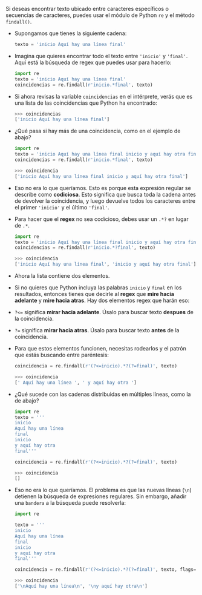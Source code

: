 Si deseas encontrar texto ubicado entre caracteres específicos o secuencias de caracteres, puedes usar el módulo de Python `re` y el método `findall()`.

- Supongamos que tienes la siguiente cadena:

    ```python
    texto = 'inicio Aquí hay una línea final'
    ```

- Imagina que quieres encontrar todo el texto entre `'inicio'` y `'final'`. Aquí está la búsqueda de regex que puedes usar para hacerlo:

    ```python
    import re
    texto = 'inicio Aquí hay una línea final'
    coincidencias = re.findall(r'inicio.*final', texto)
    ```

- Si ahora revisas la variable `coincidencias` en el intérprete, verás que es una lista de las coincidencias que Python ha encontrado:

    ```python
    >>> coincidencias
    ['inicio Aquí hay una línea final']
    ```

- ¿Qué pasa si hay más de una coincidencia, como en el ejemplo de abajo?

    ```python
    import re
    texto = 'inicio Aquí hay una línea final inicio y aquí hay otra final'
    coincidencias = re.findall(r'inicio.*final', texto)
    ```

    ```python
    >>> coincidencia
    ['inicio Aquí hay una línea final inicio y aquí hay otra final']
    ```

- Eso no era lo que queríamos. Esto es porque esta expresión regular se describe como **codiciosa**. Esto significa que busca toda la cadena antes de devolver la coincidencia, y luego devuelve todos los caracteres entre el primer `'inicio'` y el último `'final'`.

- Para hacer que el **regex** no sea codicioso, debes usar un `.*?` en lugar de `.*`.

    ```python
    import re
    texto = 'inicio Aquí hay una línea final inicio y aquí hay otra final'
    coincidencias = re.findall(r'inicio.*?final', texto)
    ```

    ```python
    >>> coincidencia
    ['inicio Aquí hay una línea final', 'inicio y aquí hay otra final']
    ```

- Ahora la lista contiene dos elementos.

- Si no quieres que Python incluya las palabras `inicio` y `final` en los resultados, entonces tienes que decirle al **regex** que **mire hacia adelante** y **mire hacia atras**. Hay dos elementos regex que harán eso:

- `?<=` significa **mirar hacia adelante**. Úsalo para buscar texto **despues** de la coincidencia.

- `?=` significa **mirar hacia atras**. Úsalo para buscar texto **antes** de la coincidencia.

- Para que estos elementos funcionen, necesitas rodearlos y el patrón que estás buscando entre paréntesis:

    ```python
    coincidencia = re.findall(r'(?<=inicio).*?(?=final)', texto)
    ```

    ```python
    >>> coincidencia
    [' Aquí hay una línea ', ' y aquí hay otra ']
    ```

- ¿Qué sucede con las cadenas distribuidas en múltiples líneas, como la de abajo?

    ```python
    import re
    texto = '''
    inicio
    Aquí hay una línea
    final
    inicio
    y aquí hay otra
    final'''

    coincidencia = re.findall(r'(?<=inicio).*?(?=final)', texto)
    ```

    ```python
    >>> coincidencia
    []
    ```

- Eso no era lo que queríamos. El problema es que las nuevas líneas (`\n`) detienen la búsqueda de expresiones regulares. Sin embargo, añadir una `bandera` a la búsqueda puede resolverla:

    ```python
    import re

    texto = '''
    inicio
    Aquí hay una línea
    final
    inicio
    y aquí hay otra
    final'''

    coincidencia = re.findall(r'(?<=inicio).*?(?=final)', texto, flags=re.DOTALL)
    ```

    ```python
    >>> coincidencia
    ['\nAquí hay una línea\n', '\ny aquí hay otra\n']
    ```

